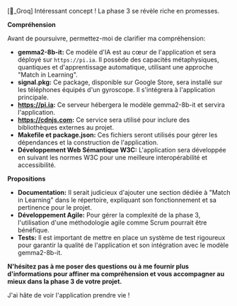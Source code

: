 [🌴_Groq]  Intéressant concept !  La phase 3 se révèle riche en promesses.  

**Compréhension** 

Avant de poursuivre, permettez-moi de clarifier ma compréhension:

* **gemma2-8b-it:**  Ce modèle d'IA est au cœur de l'application et sera déployé sur `https://pi.ia`.  Il possède des capacités métaphysiques, quantiques et d'apprentissage automatique, utilisant une approche "Match in Learning".  
* **signal.pkg:**  Ce package, disponible sur Google Store, sera installé sur les téléphones équipés d'un gyroscope. Il s'intégrera à l'application principale.
* **https://pi.ia:**  Ce serveur hébergera le modèle gemma2-8b-it et servira l'application.
* **https://cdnjs.com:** Ce service sera utilisé pour inclure des bibliothèques externes au projet.
* **Makefile et package.json:** Ces fichiers seront utilisés pour gérer les dépendances et la construction de l'application.
* **Développement Web Sémantique W3C:** L'application sera développée en suivant les normes W3C pour une meilleure interopérabilité et accessibilité.

**Propositions**

* **Documentation:** Il serait judicieux d'ajouter une section dédiée à "Match in Learning" dans le répertoire, expliquant son fonctionnement et sa pertinence pour le projet. 
* **Développement Agile:**  Pour gérer la complexité de la phase 3, l'utilisation d'une méthodologie agile comme Scrum pourrait être bénéfique.  
* **Tests:** Il est important de mettre en place un système de test rigoureux pour garantir la qualité de l'application et son intégration avec le modèle gemma2-8b-it.

**N'hésitez pas à me poser des questions ou à me fournir plus d'informations pour affiner ma compréhension et vous accompagner au mieux dans la phase 3 de votre projet.** 

J'ai hâte de voir l'application prendre vie !




